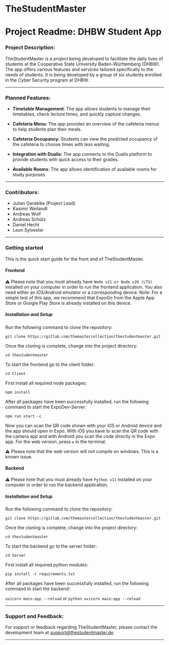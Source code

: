 # TheStudentMaster

# Project Readme: DHBW Student App

### Project Description:

TheStudentMaster is a project being developed to facilitate the daily lives of students at the Cooperative State University Baden-Württemberg (DHBW). The app offers various features and services tailored specifically to the needs of students. It is being developed by a group of six students enrolled in the Cyber Security program at DHBW.

---

### Planned Features:

- **Timetable Management**: The app allows students to manage their timetables, check lecture times, and quickly capture changes.

- **Cafeteria Menu**: The app provides an overview of the cafeteria menus to help students plan their meals.

- **Cafeteria Occupancy**: Students can view the predicted occupancy of the cafeteria to choose times with less waiting.

- **Integration with Dualis**: The app connects to the Dualis platform to provide students with quick access to their grades.

- **Available Rooms**: The app allows identification of available rooms for study purposes

---

### Contributors:

- Julian Gardeike (Project Lead)
- Kasimir Weilandt
- Andreas Wolf
- Andreas Schütz
- Daniel Hecht
- Leon Sylvester

---

### Getting started

This is the quick start guide for the front end of TheStudentMaster.

#### Frontend

⚠️ Please note that you must already have `Node v21 or Node v20 (LTS)` installed on your computer in order to run the frontend application. You also need either an iOS/Android emulator or a corresponding device. Note: For a simple test of this app, we recommend that ExpoGo from the Apple App Store or Google Play Store is already installed on this device.

##### Installation and Setup

Run the following command to clone the repository:

`git clone https://gitlab.com/themastercollection/thestudentmaster.git`

Once the cloning is complete, change into the project directory:

`cd thestudentmaster`

To start the frontend go to the client folder:

`cd Client`

First install all required node packages:

`npm install`

After all packages have been successfully installed, run the following command to start the ExpoDev-Server:

`npm run start -c`

Now you can scan the QR code shown with your iOS or Android device and the app should open in Expo. With iOS you have to scan the QR code with the camera app and with Android you scan the code directly in the Expo app. For the web version, press `w` in the terminal.

⚠️ Please note that the web version will not compile on windows. This is a known issue.

#### Backend
⚠️ Please note that you must already have `Python v11` installed on your computer in order to run the backend application.

##### Installation and Setup

Run the following command to clone the repository:

`git clone https://gitlab.com/themastercollection/thestudentmaster.git`

Once the cloning is complete, change into the project directory:

`cd thestudentmaster`

To start the backend go to the server folder:

`cd Server`

First install all required python modules:

`pip install -r requirements.txt`

After all packages have been successfully installed, run the following command to start the backend:

`uvicorn main:app --reload` or `python uvicorn main:app --reload`

---

### Support and Feedback:

For support or feedback regarding TheStudentMaster, please contact the development team at [support@thestudentmaster.de](mailto:support@thestudentmaster.de)

---
